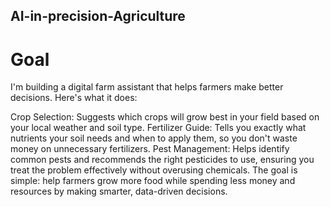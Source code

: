 ## AI-in-precision-Agriculture
# Goal
I'm building a digital farm assistant that helps farmers make better decisions. Here's what it does:

Crop Selection: Suggests which crops will grow best in your field based on your local weather and soil type.
Fertilizer Guide: Tells you exactly what nutrients your soil needs and when to apply them, so you don't waste money on unnecessary fertilizers.
Pest Management: Helps identify common pests and recommends the right pesticides to use, ensuring you treat the problem effectively without overusing chemicals.
The goal is simple: help farmers grow more food while spending less money and resources by making smarter, data-driven decisions.
